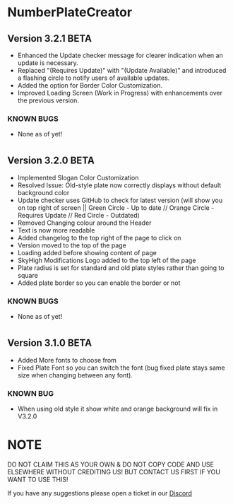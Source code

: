 # NumberPlateCreator

## Version 3.2.1 BETA
- Enhanced the Update checker message for clearer indication when an update is necessary.
- Replaced "(Requires Update)" with "(Update Available)" and introduced a flashing circle to notify users of available updates.
- Added the option for Border Color Customization.
- Improved Loading Screen (Work in Progress) with enhancements over the previous version.
### KNOWN BUGS
- None as of yet!
  
#

## Version 3.2.0 BETA
- Implemented Slogan Color Customization
- Resolved Issue: Old-style plate now correctly displays without default background color
- Update checker uses GitHub to check for latest version (will show you on top right of screen || Green Circle - Up to date // Orange Circle - Requires Update // Red Circle - Outdated)
- Removed Changing colour around the Header
- Text is now more readable
- Added changelog to the top right of the page to click on
- Version moved to the top of the page
- Loading added before showing content of page 
- SkyHigh Modifications Logo added to the top left of the page
- Plate radius is set for standard and old plate styles rather than going to square
- Added plate border so you can enable the border or not
### KNOWN BUGS
- None as of yet!
  
#

## Version 3.1.0 BETA
- Added More fonts to choose from
- Fixed Plate Font so you can switch the font (bug fixed plate stays same size when changing between any font).
### KNOWN BUG
- When using old style it show white and orange background will fix in V3.2.0

# NOTE
DO NOT CLAIM THIS AS YOUR OWN & DO NOT COPY CODE AND USE ELSEWHERE WITHOUT CREDITING US! BUT CONTACT US FIRST IF YOU WANT TO USE THIS!

If you have any suggestions please open a ticket in our [Discord](https://discord.com/invite/tKQgdQuJYF)
